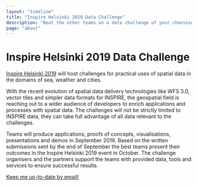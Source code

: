 ```yaml
---
layout: "timeline"
title: "Inspire Helsinki 2019 Data Challenge"
description: "Beat the other teams on a data challenge of your choosing in September 2019"
page: "about"
---
```

# Inspire Helsinki 2019 Data Challenge

[Inspire Helsinki 2019](https://www.inspire-helsinki-2019.fi/) will host challenges for practical uses of spatial data in the domains of sea, weather and cities.

With the recent evolution of spatial data delivery technologies like WFS 3.0, vector tiles and simpler data formats for INSPIRE, the geospatial field is reaching out to a wider audience of developers to enrich applications and processes with spatial data. The challenges will not be strictly limited to INSPIRE data, they can take full advantage of all data relevant to the challenges.

Teams will produce applications, proofs of concepts, visualisations, presentations and demos in September 2019. Based on the written submissions sent by the end of September the best teams present their outcomes in the Inspire Helsinki 2019 event in October. The challenge organisers and the partners support the teams with provided data, tools and services to ensure successful results.

<a href="https://link.webropolsurveys.com/S/F7B2F6F30E8DE049" class="btn btn-info btn-sm">Keep me up-to-date by email!</a>
